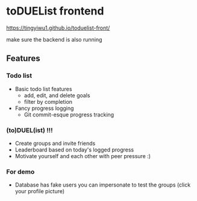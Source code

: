 # toDUEList frontend

https://tingyiwu1.github.io/toduelist-front/

make sure the backend is also running

## Features

### Todo list

- Basic todo list features
  - add, edit, and delete goals
  - filter by completion
- Fancy progress logging
  - Git commit-esque progress tracking

### (to)DUEL(ist) !!!

- Create groups and invite friends
- Leaderboard based on today's logged progress
- Motivate yourself and each other with peer pressure :)

### For demo

- Database has fake users you can impersonate to test the groups (click your profile picture)
